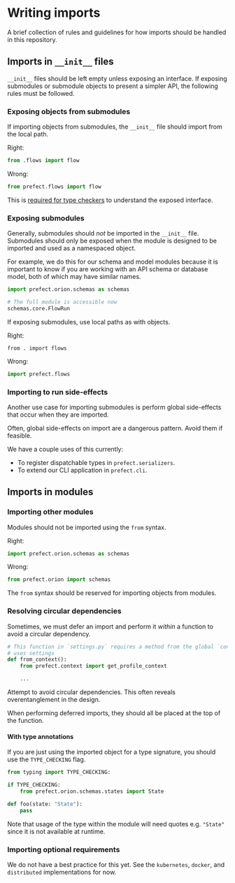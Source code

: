 # Writing imports

A brief collection of rules and guidelines for how imports should be handled in this repository.

## Imports in `__init__` files

`__init__` files should be left empty unless exposing an interface. If exposing submodules or submodule objects to present a simpler API, the following rules must be followed.

### Exposing objects from submodules

If importing objects from submodules, the `__init__` file should import from the local path.

Right:

```python
from .flows import flow
```

Wrong:

```python
from prefect.flows import flow
```

This is [required for type checkers](https://github.com/microsoft/pyright/blob/main/docs/typed-libraries.md#library-interface) to understand the exposed interface.

### Exposing submodules

Generally, submodules should _not_ be imported in the `__init__` file. Submodules should only be exposed when the module is designed to be imported and used as a namespaced object.

For example, we do this for our schema and model modules because it is important to know if you are working with an API schema or database model, both of which may have similar names.

```python
import prefect.orion.schemas as schemas

# The full module is accessible now
schemas.core.FlowRun
```

If exposing submodules, use local paths as with objects.

Right:

```
from . import flows
```

Wrong:

```python
import prefect.flows
```

### Importing to run side-effects

Another use case for importing submodules is perform global side-effects that occur when they are imported.

Often, global side-effects on import are a dangerous pattern. Avoid them if feasible.

We have a couple uses of this currently:

- To register dispatchable types in `prefect.serializers`.
- To extend our CLI application in `prefect.cli`.

## Imports in modules

### Importing other modules

Modules should not be imported using the `from` syntax.

Right:

```python
import prefect.orion.schemas as schemas
```

Wrong:

```python
from prefect.orion import schemas
```

The `from` syntax should be reserved for importing objects from modules.

### Resolving circular dependencies

Sometimes, we must defer an import and perform it _within_ a function to avoid a circular dependency.

```python
# This function in `settings.py` requires a method from the global `context` but the context
# uses settings
def from_context():
    from prefect.context import get_profile_context

    ...
```

Attempt to avoid circular dependencies. This often reveals overentanglement in the design.

When performing deferred imports, they should all be placed at the top of the function.

#### With type annotations

If you are just using the imported object for a type signature, you should use the `TYPE_CHECKING` flag.

```python
from typing import TYPE_CHECKING:

if TYPE_CHECKING:
    from prefect.orion.schemas.states import State

def foo(state: "State"):
    pass
```

Note that usage of the type within the module will need quotes e.g. `"State"` since it is not available at runtime.

### Importing optional requirements

We do not have a best practice for this yet. See the `kubernetes`, `docker`, and `distributed` implementations for now.
